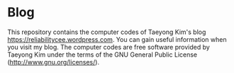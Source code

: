 # Blog
This repository contains the computer codes of Taeyong Kim's blog https://reliabilitycee.wordpress.com. You can gain useful information when you visit my blog.
The computer codes are free software provided by Taeyong Kim under the terms of the GNU General Public License (http://www.gnu.org/licenses/).
